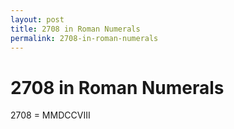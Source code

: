 ```yaml
---
layout: post
title: 2708 in Roman Numerals
permalink: 2708-in-roman-numerals
---
```


# 2708 in Roman Numerals

2708 = MMDCCVIII
